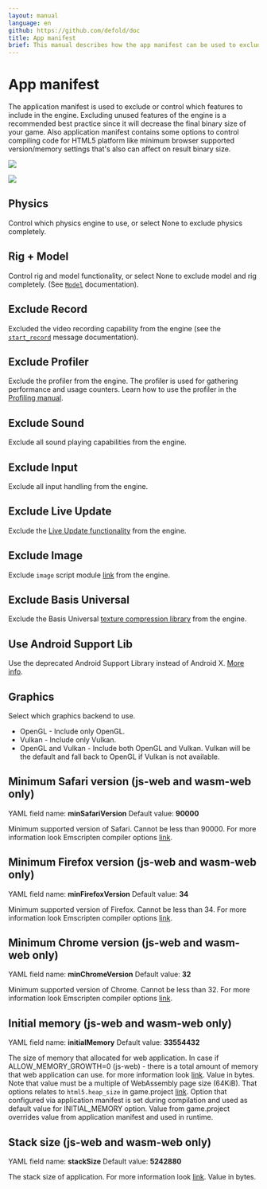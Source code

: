 ```yaml
---
layout: manual
language: en
github: https://github.com/defold/doc
title: App manifest
brief: This manual describes how the app manifest can be used to exclude features from the engine.
---
```


# App manifest

The application manifest is used to exclude or control which features to include in the engine. Excluding unused features of the engine is a recommended best practice since it will decrease the final binary size of your game.
Also application manifest contains some options to control compiling code for HTML5 platform like minimum browser supported version/memory settings that's also can affect on result binary size.

![](../images/app_manifest/create-app-manifest.png)

![](../images/app_manifest/app-manifest.png)

## Physics

Control which physics engine to use, or select None to exclude physics completely.

## Rig + Model

Control rig and model functionality, or select None to exclude model and rig completely. (See [`Model`](https://defold.com/manuals/model/#model-component) documentation).

## Exclude Record

Excluded the video recording capability from the engine (see the [`start_record`](https://defold.com/ref/stable/sys/#start_record) message documentation).


## Exclude Profiler

Exclude the profiler from the engine. The profiler is used for gathering performance and usage counters. Learn how to use the profiler in the [Profiling manual](/manuals/profiling/).


## Exclude Sound

Exclude all sound playing capabilities from the engine.


## Exclude Input

Exclude all input handling from the engine.


## Exclude Live Update

Exclude the [Live Update functionality](/manuals/live-update) from the engine.


## Exclude Image

Exclude `image` script module [link](https://defold.com/ref/stable/image/) from the engine.

## Exclude Basis Universal

Exclude the Basis Universal [texture compression library](/manuals/texture-profiles) from the engine.


## Use Android Support Lib

Use the deprecated Android Support Library instead of Android X. [More info](https://defold.com/manuals/android/#using-androidx).


## Graphics

Select which graphics backend to use.

* OpenGL - Include only OpenGL.
* Vulkan - Include only Vulkan.
* OpenGL and Vulkan - Include both OpenGL and Vulkan. Vulkan will be the default and fall back to OpenGL if Vulkan is not available.


## Minimum Safari version (js-web and wasm-web only)
YAML field name: **minSafariVersion**
Default value: **90000**

Minimum supported version of Safari. Cannot be less than 90000. For more information look Emscripten compiler options [link](https://emscripten.org/docs/tools_reference/settings_reference.html?highlight=environment#min-safari-version).

## Minimum Firefox version (js-web and wasm-web only)
YAML field name: **minFirefoxVersion**
Default value: **34**

Minimum supported version of Firefox. Cannot be less than 34. For more information look Emscripten compiler options [link](https://emscripten.org/docs/tools_reference/settings_reference.html?highlight=environment#min-firefox-version).

## Minimum Chrome version (js-web and wasm-web only)
YAML field name: **minChromeVersion**
Default value: **32**

Minimum supported version of Chrome. Cannot be less than 32. For more information look Emscripten compiler options [link](https://emscripten.org/docs/tools_reference/settings_reference.html?highlight=environment#min-chrome-version).

## Initial memory (js-web and wasm-web only)
YAML field name: **initialMemory**
Default value: **33554432**

The size of memory that allocated for web application. In case if ALLOW_MEMORY_GROWTH=0 (js-web) - there is a total amount of memory that web application can use. for more information look [link](https://emscripten.org/docs/tools_reference/settings_reference.html?highlight=environment#initial-memory). Value in bytes. Note that value must be a multiple of WebAssembly page size (64KiB).
That options relates to `html5.heap_size` in game.project [link](https://defold.com/manuals/html5/#heap-size). Option that configured via application manifest is set during compilation and used as default value for INITIAL_MEMORY option. Value from game.project overrides value from application manifest and used in runtime.

## Stack size (js-web and wasm-web only)
YAML field name: **stackSize**
Default value: **5242880**

The stack size of application. For more information look [link](https://emscripten.org/docs/tools_reference/settings_reference.html?highlight=environment#stack-size). Value in bytes.